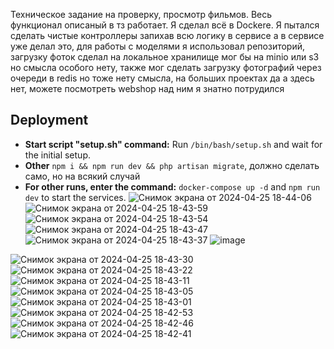 Техническое задание на проверку, просмотр фильмов. Весь функционал описаный в тз работает. 
Я сделал всё в Dockere.
Я пытался сделать чистые контроллеры запихав всю логику в сервисе а в сервисе уже делал это, для работы с моделями я использовал репозиторий, загрузку фоток сделал на локальное хранилище мог бы на minio или s3 но смысла особого нету, также мог сделать загрузку фотографий через очереди в redis но тоже нету смысла, на больших проектах да а здесь нет, можете посмотреть webshop над ним я знатно потрудился

## Deployment
- **Start script "setup.sh" command:** Run `/bin/bash/setup.sh` and wait for the initial setup.
- **Other** `npm i && npm run dev && php artisan migrate`, должно сделать само, но на всякий случай
- **For other runs, enter the command:** `docker-compose up -d` and `npm run dev` to start the services.
![Снимок экрана от 2024-04-25 18-44-06](https://github.com/RecountsXxx/film_explorer/assets/107986811/901fa6e2-0197-48b4-83de-5eb31e2da705)
![Снимок экрана от 2024-04-25 18-43-59](https://github.com/RecountsXxx/film_explorer/assets/107986811/a6a15b3a-d4d4-4b6f-a38f-69ad4626e3e9)
![Снимок экрана от 2024-04-25 18-43-54](https://github.com/RecountsXxx/film_explorer/assets/107986811/cee98125-85ec-451a-85b6-bbe6ecb97c11)
![Снимок экрана от 2024-04-25 18-43-47](https://github.com/RecountsXxx/film_explorer/assets/107986811/585fb027-7213-473a-8397-be8a06e355cc)
![Снимок экрана от 2024-04-25 18-43-37](https://github.com/RecountsXxx/film_explorer/assets/107986811/c3821c21-0d31-47d3-84a2-4bb3b955d2bb)
![image](https://github.com/RecountsXxx/film_explorer/assets/107986811/63cb4cec-4cd9-40af-9ba5-1daf22ea0fe9)

![Снимок экрана от 2024-04-25 18-43-30](https://github.com/RecountsXxx/film_explorer/assets/107986811/409a9835-0a6e-4444-a412-bb782fcc5826)
![Снимок экрана от 2024-04-25 18-43-22](https://github.com/RecountsXxx/film_explorer/assets/107986811/9daacf69-0455-4b27-8867-1e3205d0b4c7)
![Снимок экрана от 2024-04-25 18-43-11](https://github.com/RecountsXxx/film_explorer/assets/107986811/8a056105-e100-4000-b376-fd51fde94e90)
![Снимок экрана от 2024-04-25 18-43-05](https://github.com/RecountsXxx/film_explorer/assets/107986811/64923392-094a-4462-8150-b36552f21b68)
![Снимок экрана от 2024-04-25 18-43-01](https://github.com/RecountsXxx/film_explorer/assets/107986811/90043ed1-a221-411e-bfa1-d004e2d8c076)
![Снимок экрана от 2024-04-25 18-42-53](https://github.com/RecountsXxx/film_explorer/assets/107986811/2d86c89e-e0cf-4f67-a5dc-d8e0698f6507)
![Снимок экрана от 2024-04-25 18-42-46](https://github.com/RecountsXxx/film_explorer/assets/107986811/6bd0d779-1ae9-4d8b-bf68-badb5c190213)
![Снимок экрана от 2024-04-25 18-42-41](https://github.com/RecountsXxx/film_explorer/assets/107986811/6ad03509-2d3f-4eca-b99b-5a837a6d1852)

